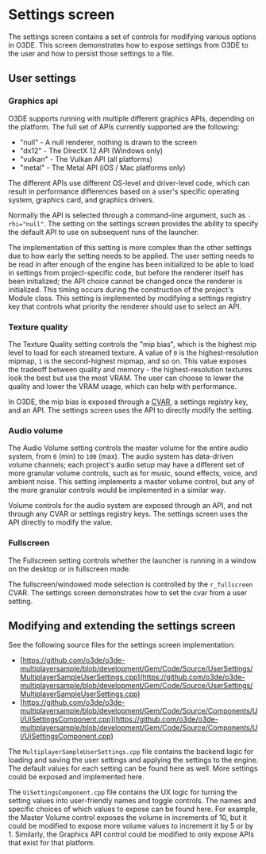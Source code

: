 # Settings screen

The settings screen contains a set of controls for modifying various options in O3DE. This screen demonstrates how to expose settings from O3DE to the user and how to persist those settings to a file. 

## User settings
### Graphics api

O3DE supports running with multiple different graphics APIs, depending on the platform. The full set of APIs currently supported are the following:

* "null" - A null renderer, nothing is drawn to the screen
* "dx12" - The DirectX 12 API (Windows only)
* "vulkan" - The Vulkan API (all platforms)
* "metal" - The Metal API (iOS / Mac platforms only)

The different APIs use different OS-level and driver-level code, which can result in performance differences based on a user's specific operating system, graphics card, and graphics drivers.

Normally the API is selected through a command-line argument, such as `-rhi="null"`. The setting on the settings screen provides the ability to specify the default API to use on subsequent runs of the launcher.

The implementation of this setting is more complex than the other settings due to how early the setting needs to be applied. The user setting needs to be read in after enough of the engine has been initialized to be able to load in settings from project-specific code, but before the renderer itself has been initialized; the API choice cannot be changed once the renderer is initialized. This timing occurs during the construction of the project's Module class. This setting is implemented by modifying a settings registry key that controls what priority the renderer should use to select an API.

### Texture quality

The Texture Quality setting controls the "mip bias", which is the highest mip level to load for each streamed texture. A value of `0` is the highest-resolution mipmap, `1` is the second-highest mipmap, and so on. This value exposes the tradeoff between quality and memory - the highest-resolution textures look the best but use the most VRAM. The user can choose to lower the quality and lower the VRAM usage, which can help with performance.

In O3DE, the mip bias is exposed through a [CVAR](https://www.o3de.org/docs/user-guide/appendix/cvars/), a settings registry key, and an API. The settings screen uses the API to directly modify the setting.

### Audio volume

The Audio Volume setting controls the master volume for the entire audio system, from `0` (min) to `100` (max). The audio system has data-driven volume channels; each project's audio setup may have a different set of more granular volume controls, such as for music, sound effects, voice, and ambient noise. This setting implements a master volume control, but any of the more granular controls would be implemented in a similar way.

Volume controls for the audio system are exposed through an API, and not through any CVAR or settings registry keys. The settings screen uses the API directly to modify the value.

### Fullscreen

The Fullscreen setting controls whether the launcher is running in a window on the desktop or in fullscreen mode.

The fullscreen/windowed mode selection is controlled by the `r_fullscreen` CVAR. The settings screen demonstrates how to set the cvar from a user setting.

## Modifying and extending the settings screen

See the following source files for the settings screen implementation:
* [https://github.com/o3de/o3de-multiplayersample/blob/development/Gem/Code/Source/UserSettings/MultiplayerSampleUserSettings.cpp](https://github.com/o3de/o3de-multiplayersample/blob/development/Gem/Code/Source/UserSettings/MultiplayerSampleUserSettings.cpp)
* [https://github.com/o3de/o3de-multiplayersample/blob/development/Gem/Code/Source/Components/UI/UiSettingsComponent.cpp](https://github.com/o3de/o3de-multiplayersample/blob/development/Gem/Code/Source/Components/UI/UiSettingsComponent.cpp)

The `MultiplayerSampleUserSettings.cpp` file contains the backend logic for loading and saving the user settings and applying the settings to the engine. The default values for each setting can be found here as well. More settings could be exposed and implemented here.

The `UiSettingsComponent.cpp` file contains the UX logic for turning the setting values into user-friendly names and toggle controls. The names and specific choices of which values to expose can be found here. For example, the Master Volume control exposes the volume in increments of 10, but it could be modified to expose more volume values to increment it by 5 or by 1. Similarly, the Graphics API control could be modified to only expose APIs that exist for that platform.
